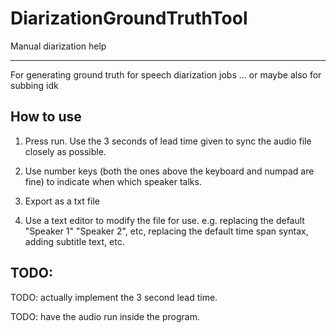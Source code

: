 # DiarizationGroundTruthTool

Manual diarization help
______________________________________________
For generating ground truth for speech diarization jobs ... or maybe also for subbing idk

## How to use
1) Press run. Use the 3 seconds of lead time given to sync the audio file closely as possible.

2) Use number keys (both the ones above the keyboard and numpad are fine) to indicate when which speaker talks.

3) Export as a txt file

4) Use a text editor to modify the file for use. e.g. replacing the default "Speaker 1" "Speaker 2", etc, replacing the default time span syntax, adding subtitle text, etc.

## TODO:

TODO: actually implement the 3 second lead time.

TODO: have the audio run inside the program.